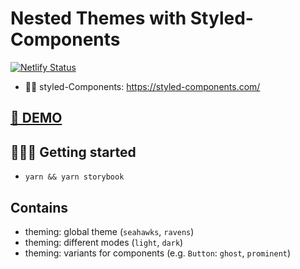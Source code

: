 # Nested Themes with Styled-Components
[![Netlify Status](https://api.netlify.com/api/v1/badges/8e7f52b9-a191-4fe9-82ca-bb2b58e6ad84/deploy-status)](https://app.netlify.com/sites/storchk-nested-themes/deploys)

- 💅🏻 styled-Components: https://styled-components.com/ 

## [🚀 DEMO](storchk-nested-themes.netlify.app)

## 🏃🏼‍♂️ Getting started
- `yarn && yarn storybook` 

## Contains
- theming: global theme (`seahawks`, `ravens`)
- theming: different modes (`light`, `dark`)
- theming: variants for components (e.g. `Button`: `ghost`, `prominent`)
